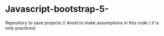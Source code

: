 # Javascript-bootstrap-5-
Repository to save projects
// Avoid to make assumptions in this code ( it is only practices)

